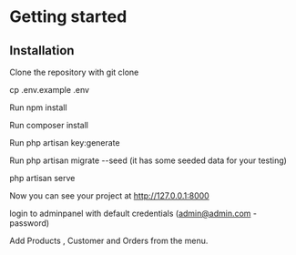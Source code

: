 

# Getting started

## Installation

Clone the repository with git clone

cp .env.example .env

Run npm install

Run composer install

Run php artisan key:generate

Run php artisan migrate --seed (it has some seeded data for your testing)

php artisan serve

Now you can see your project at http://127.0.0.1:8000

login to adminpanel with default credentials (admin@admin.com - password)

Add Products , Customer and Orders from the menu.
    

